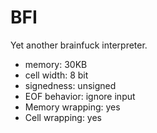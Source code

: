 # BFI
Yet another brainfuck interpreter.

- memory: 30KB
- cell width: 8 bit
- signedness: unsigned
- EOF behavior: ignore input
- Memory wrapping: yes
- Cell wrapping: yes
